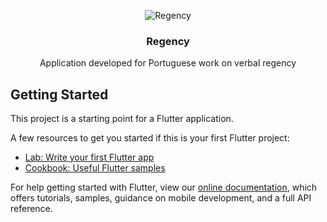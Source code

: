 <p align="center">
   <img src="https://i.ibb.co/HYtxgKZ/imagem-port.png" alt="Regency">
</p>

<div align="center">
   <h3>Regency</h3>
   <p>Application developed for Portuguese work on verbal regency</p>
</div>

## Getting Started

This project is a starting point for a Flutter application.

A few resources to get you started if this is your first Flutter project:

- [Lab: Write your first Flutter app](https://flutter.dev/docs/get-started/codelab)
- [Cookbook: Useful Flutter samples](https://flutter.dev/docs/cookbook)

For help getting started with Flutter, view our
[online documentation](https://flutter.dev/docs), which offers tutorials,
samples, guidance on mobile development, and a full API reference.
